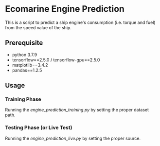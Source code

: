 # Ecomarine Engine Prediction

This is a script to predict a ship engine's consumption (i.e. torque and fuel) from the speed value of the ship.

## Prerequisite
- python 3.7.9
- tensorflow==2.5.0 / tensorflow-gpu==2.5.0
- matplotlib==3.4.2
- pandas==1.2.5

## Usage
### Training Phase
Running the <i>engine_prediction_training.py</i> by setting the proper dataset path.

### Testing Phase (or Live Test)
Running the <i>engine_prediction_live.py</i> by setting the proper source.

